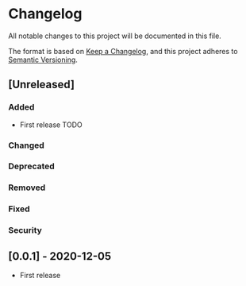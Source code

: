 # Changelog
All notable changes to this project will be documented in this file.

The format is based on [Keep a Changelog](https://keepachangelog.com/en/1.0.0/),
and this project adheres to [Semantic Versioning](https://semver.org/spec/v2.0.0.html).

## [Unreleased]

### Added
- First release
TODO

### Changed

### Deprecated

### Removed

### Fixed

### Security

## [0.0.1] - 2020-12-05
- First release
